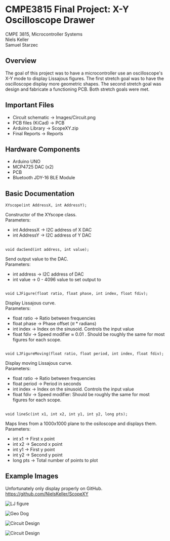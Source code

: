 # CMPE3815 Final Project: X-Y Oscilloscope Drawer

CMPE 3815, Microcontroller Systems\
Niels Keller\
Samuel Starzec

## Overview

The goal of this project was to have a microcontroller use an oscilloscope's X-Y mode to display Lissajous figures. The first stretch goal was to have the oscilloscope display more geometric shapes. The second stretch goal was design and fabricate a functioning PCB. Both stretch goals were met.

## Important Files

* Circuit schematic &rarr; Images/Circuit.png
* PCB files (KiCad) &rarr; PCB
* Arduino Library &rarr; ScopeXY.zip
* Final Reports &rarr; Reports

## Hardware Components

* Arduino UNO
* MCP4725 DAC (x2)
* PCB
* Bluetooth JDY-16 BLE Module

## Basic Documentation

    XYscope(int AddressX, int AddressY);

Constructor of the XYscope class.<br>
Parameters:

* int AddressX &rarr; I2C address of X DAC
* int AddressY &rarr; I2C address of Y DAC

##

    void dacSend(int address, int value);

Send output value to the DAC.<br>
Parameters:

* int address &rarr; I2C address of DAC
* int value &rarr; 0 - 4096 value to set output to

##

    void LJFigure(float ratio, float phase, int index, float fdiv);

Display Lissajous curve.<br>
Parameters:

* float ratio &rarr; Ratio between frequencies
* float phase &rarr; Phase offset ($\pi$ * radians)
* int index &rarr; Index on the sinusoid. Controls the input value
* float fdiv &rarr; Speed modifier $\approx$ 0.01 . Should be roughly the same for most figures for each scope.

##

    void LJFigureMoving(float ratio, float period, int index, float fdiv);

Display moving Lissajous curve.<br>
Parameters:

* float ratio &rarr; Ratio between frequencies
* float period &rarr; Period in seconds
* int index &rarr; Index on the sinusoid. Controls the input value
* float fdiv &rarr; Speed modifier: Should be roughly the same for most figures for each scope.

##

    void lineSc(int x1, int x2, int y1, int y2, long pts);

Maps lines from a 1000x1000 plane to the osiloscope and displays them.<br>
Parameters:

* int x1 &rarr; First x point
* int x2 &rarr; Second x point
* int y1 &rarr; First y point
* int y2 &rarr; Second y point
* long pts &rarr; Total number of points to plot

## Example Images

Unfortunately only display properly on GitHub.<br>
https://github.com/NielsKeller/ScopeXY 


![LJ figure](https://github.com/NielsKeller/ScopeXY/blob/main/Images/CoverDemo.jpeg)

![Geo Dog](https://github.com/NielsKeller/ScopeXY/blob/main/Images/Geodog.jpeg)

![Circuit Design](https://github.com/NielsKeller/ScopeXY/blob/main/Images/Circuit.png)

![Circuit Design](https://github.com/NielsKeller/ScopeXY/blob/main/Images/Circuit.png)

